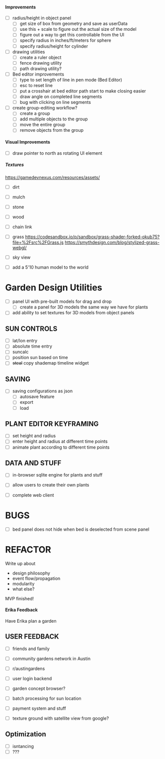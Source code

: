 #### Improvements
- [ ] radius/height in object panel
    - [ ] get size of box from geometry and save as userData
    - [ ] use this + scale to figure out the actual size of the model
    - [ ] figure out a way to get this controllable from the UI
    - [ ] specify radius in inches/ft/meters for sphere
    - [ ] specify radius/height for cylinder

- [ ] drawing utilities
    - [ ] create a ruler object
    - [ ] fence drawing utility
    - [ ] path drawing utility?

- [ ] Bed editor improvements
    - [ ] type to set length of line in pen mode (Bed Editor)
    - [ ] esc to reset line
    - [ ] put a crosshair at bed editor path start to make closing easier
    - [ ] draw angle on completed line segments
    - [ ] bug with clicking on line segments

- [ ] create group-editing workflow?
    - [ ] create a group
    - [ ] add multiple objects to the group
    - [ ] move the entire group
    - [ ] remove objects from the group

#### Visual Improvements

- [ ] draw pointer to north as rotating UI element

##### Textures
https://gamedevnexus.com/resources/assets/
- [ ] dirt
- [ ] mulch
- [ ] stone
- [ ] wood
- [ ] chain link

- [ ] grass
https://codesandbox.io/p/sandbox/grass-shader-forked-okub75?file=%2Fsrc%2FGrass.js
https://smythdesign.com/blog/stylized-grass-webgl/
- [ ] sky view

- [ ] add a 5'10 human model to the world

# Garden Design Utilities
- [ ] panel UI with pre-built models for drag and drop
    - [ ] create a panel for 3D models the same way we have for plants
- [ ] add ability to set textures for 3D models from object panels

## SUN CONTROLS
- [ ] lat/lon entry
- [ ] absolute time entry
- [ ] suncalc
- [ ] position sun based on time
- [ ] ~~steal~~ copy shademap timeline widget

## SAVING
- [ ] saving configurations as json
    - [ ] autosave feature
    - [ ] export
    - [ ] load

## PLANT EDITOR KEYFRAMING
- [ ] set height and radius
- [ ] enter height and radius at different time points
- [ ] animate plant according to different time points
    
## DATA AND STUFF
- [ ] in-browser sqlite engine for plants and stuff
- [ ] allow users to create their own plants

- [ ] complete web client

# BUGS
- [ ] bed panel does not hide when bed is deselected from scene panel

# REFACTOR


Write up about 
- design philosophy
- event flow/propagation
- modularity
- what else?

MVP finished!


#### Erika Feedback
Have Erika plan a garden

## USER FEEDBACK
- [ ] friends and family
- [ ] community gardens network in Austin
- [ ] r/austingardens


- [ ] user login backend
- [ ] garden concept browser?
- [ ] batch processing for sun location
- [ ] payment system and stuff
- [ ] texture ground with satellite view from google?

## Optimization
- [ ] isntancing
- [ ] ???